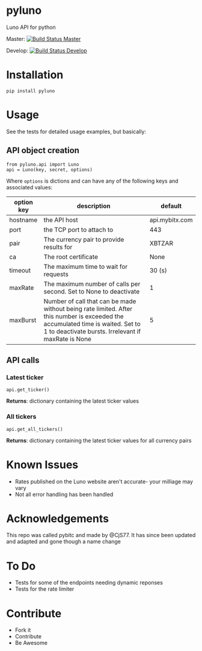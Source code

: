 # pyluno
Luno API for python

Master: [![Build Status Master](https://travis-ci.org/grantstephens/pyluno.svg?branch=master)](https://travis-ci.org/grantstephens/pyluno)

Develop: [![Build Status Develop](https://travis-ci.org/grantstephens/pyluno.svg?branch=develop)](https://travis-ci.org/grantstephens/pyluno)

# Installation

    pip install pyluno

# Usage

See the tests for detailed usage examples, but basically:

## API object creation

    from pyluno.api import Luno
    api = Luno(key, secret, options)

Where `options` is  dictions and can have any of the following keys and associated values:

| option key   | description      | default |
|--------------|------------------|---------|
| hostname | the API host | api.mybitx.com |
| port | the TCP port to attach to | 443 |
| pair | The currency pair to provide results for | XBTZAR |
| ca | The root certificate | None |
| timeout | The maximum time to wait for requests | 30 (s) |
| maxRate | The maximum number of calls per second. Set to None to deactivate |  1 |
| maxBurst | Number of call that can be made without being rate limited. After this number is exceeded the accumulated time is waited. Set to 1 to deactivate bursts. Irrelevant if maxRate is None | 5 |

## API calls

### Latest ticker

    api.get_ticker()

**Returns**: dictionary containing the latest ticker values

### All tickers

    api.get_all_tickers()

**Returns**: dictionary containing the latest ticker values for all currency pairs

# Known Issues

-   Rates published on the Luno website aren't accurate- your milliage may vary
-   Not all error handling has been handled

# Acknowledgements

This repo was called pybitc and made by @CjS77. It has since been updated
and adapted and gone though a name change

# To Do

-   Tests for some of the endpoints needing dynamic reponses
-   Tests for the rate limiter


# Contribute

-  Fork it
-  Contribute
-  Be Awesome
